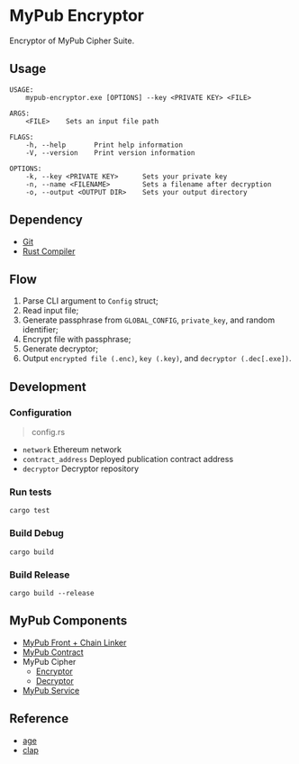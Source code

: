 # MyPub Encryptor

Encryptor of MyPub Cipher Suite.

## Usage

```
USAGE:
    mypub-encryptor.exe [OPTIONS] --key <PRIVATE KEY> <FILE>

ARGS:
    <FILE>    Sets an input file path

FLAGS:
    -h, --help       Print help information
    -V, --version    Print version information

OPTIONS:
    -k, --key <PRIVATE KEY>      Sets your private key
    -n, --name <FILENAME>        Sets a filename after decryption
    -o, --output <OUTPUT DIR>    Sets your output directory
```

## Dependency

- [Git](https://git-scm.com/)
- [Rust Compiler](https://www.rust-lang.org/)

## Flow

1. Parse CLI argument to `Config` struct;
2. Read input file;
3. Generate passphrase from `GLOBAL_CONFIG`, `private_key`, and random identifier;
4. Encrypt file with passphrase;
5. Generate decryptor;
6. Output `encrypted file (.enc)`, `key (.key)`, and `decryptor (.dec[.exe])`.

## Development

### Configuration

> config.rs

- `network` Ethereum network
- `contract_address` Deployed publication contract address
- `decryptor` Decryptor repository

### Run tests

```shell
cargo test
```

### Build Debug

```shell
cargo build
```

### Build Release

```shell
cargo build --release
```

## MyPub Components

* [MyPub Front + Chain Linker](https://github.com/yepengding/MyPub/tree/main/ui)
* [MyPub Contract](https://github.com/yepengding/MyPub/tree/main/contracts)
* MyPub Cipher
    - [Encryptor](https://github.com/yepengding/MyPubEncryptor)
    - [Decryptor](https://github.com/yepengding/MyPubDecryptor)
* [MyPub Service](https://github.com/yepengding/MyPubService)

## Reference

- [age](https://docs.rs/age/0.6.0/age/)
- [clap](https://docs.rs/clap/3.0.0-beta.4/clap/)